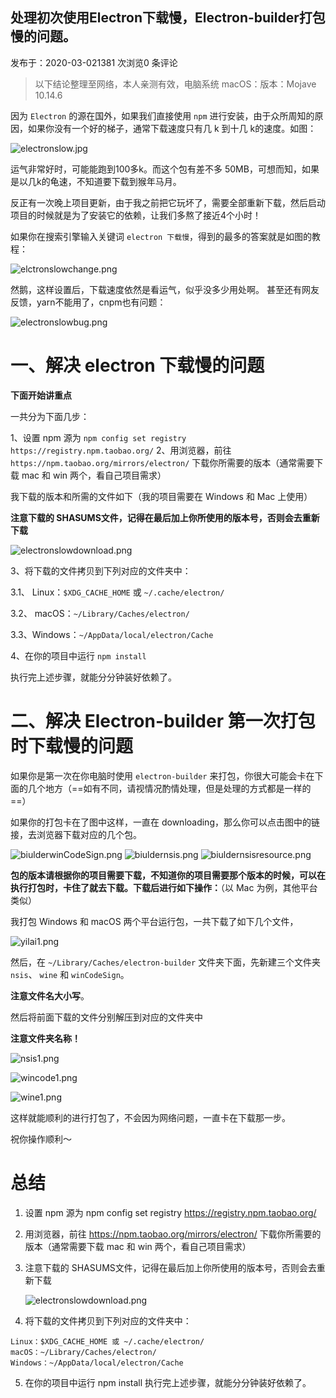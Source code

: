 ## 处理初次使用Electron下载慢，Electron-builder打包慢的问题。

发布于：2020-03-021381 次浏览0 条评论

> 以下结论整理至网络，本人亲测有效，电脑系统 macOS：版本：Mojave 10.14.6

因为 `Electron` 的源在国外，如果我们直接使用 `npm` 进行安装，由于众所周知的原因，如果你没有一个好的梯子，通常下载速度只有几 k 到十几 k的速度。如图：

![electronslow.jpg](http://static.brandhuang.com/admin-158315413420245.jpg)

运气非常好时，可能能跑到100多k。而这个包有差不多 50MB，可想而知，如果是以几k的龟速，不知道要下载到猴年马月。

反正有一次晚上项目更新，由于我之前把它玩坏了，需要全部重新下载，然后启动项目的时候就是为了安装它的依赖，让我们多熬了接近4个小时！

如果你在搜索引擎输入关键词 `electron 下载慢`，得到的最多的答案就是如图的教程：

![elctronslowchange.png](http://static.brandhuang.com/admin-158315417758668.png)

然鹅，这样设置后，下载速度依然是看运气，似乎没多少用处啊。
甚至还有网友反馈，yarn不能用了，cnpm也有问题：

![electronslowbug.png](http://static.brandhuang.com/admin-158315420256373.png)



# 一、解决 electron 下载慢的问题

**下面开始讲重点**

一共分为下面几步：

1、设置 npm 源为 `npm config set registry https://registry.npm.taobao.org/`
2、用浏览器，前往 `https://npm.taobao.org/mirrors/electron/` 下载你所需要的版本（通常需要下载 mac 和 win 两个，看自己项目需求）

我下载的版本和所需的文件如下（我的项目需要在 Windows 和 Mac 上使用）

**注意下载的 SHASUMS文件，记得在最后加上你所使用的版本号，否则会去重新下载**

![electronslowdownload.png](https://gitee.com/capsion/markdown-image/raw/master/image/202202261033057.png)

3、将下载的文件拷贝到下列对应的文件夹中：

3.1、 Linux：`$XDG_CACHE_HOME` 或 `~/.cache/electron/`

3.2、 macOS：`~/Library/Caches/electron/`

3.3、Windows：`~/AppData/local/electron/Cache`

4、在你的项目中运行 `npm install`

执行完上述步骤，就能分分钟装好依赖了。

# 二、解决 Electron-builder 第一次打包时下载慢的问题

如果你是第一次在你电脑时使用 `electron-builder` 来打包，你很大可能会卡在下面的几个地方（==如有不同，请视情况酌情处理，但是处理的方式都是一样的==）

如果你的打包卡在了图中这样，一直在 downloading，那么你可以点击图中的链接，去浏览器下载对应的几个包。

![biulderwinCodeSign.png](http://static.brandhuang.com/admin-158316089584899.png)
![biuldernsis.png](http://static.brandhuang.com/admin-158316114236447.png)
![biuldernsisresource.png](http://static.brandhuang.com/admin-158316115907174.png)

**包的版本请根据你的项目需要下载，不知道你的项目需要那个版本的时候，可以在执行打包时，卡住了就去下载。下载后进行如下操作：**（以 Mac 为例，其他平台类似）

我打包 Windows 和 macOS 两个平台运行包，一共下载了如下几个文件，

![yilai1.png](http://static.brandhuang.com/admin-158316157268775.png)

然后，在 `~/Library/Caches/electron-builder` 文件夹下面，先新建三个文件夹 `nsis`、 `wine` 和 `winCodeSign`。

**注意文件名大小写**。

然后将前面下载的文件分别解压到对应的文件夹中

**注意文件夹名称！**

![nsis1.png](http://static.brandhuang.com/admin-158316189957242.png)

![wincode1.png](http://static.brandhuang.com/admin-158316190802116.png)

![wine1.png](http://static.brandhuang.com/admin-15831619175730.png)

这样就能顺利的进行打包了，不会因为网络问题，一直卡在下载那一步。

祝你操作顺利～





# 总结

1. 设置 npm 源为 npm config set registry https://registry.npm.taobao.org/

2. 用浏览器，前往 https://npm.taobao.org/mirrors/electron/ 下载你所需要的版本（通常需要下载 mac 和 win 两个，看自己项目需求）

3. 注意下载的 SHASUMS文件，记得在最后加上你所使用的版本号，否则会去重新下载

   ![electronslowdownload.png](https://gitee.com/capsion/markdown-image/raw/master/image/202202261033057.png)

4. 将下载的文件拷贝到下列对应的文件夹中：

```
Linux：$XDG_CACHE_HOME 或 ~/.cache/electron/
macOS：~/Library/Caches/electron/
Windows：~/AppData/local/electron/Cache
```

5. 在你的项目中运行 npm install 执行完上述步骤，就能分分钟装好依赖了。